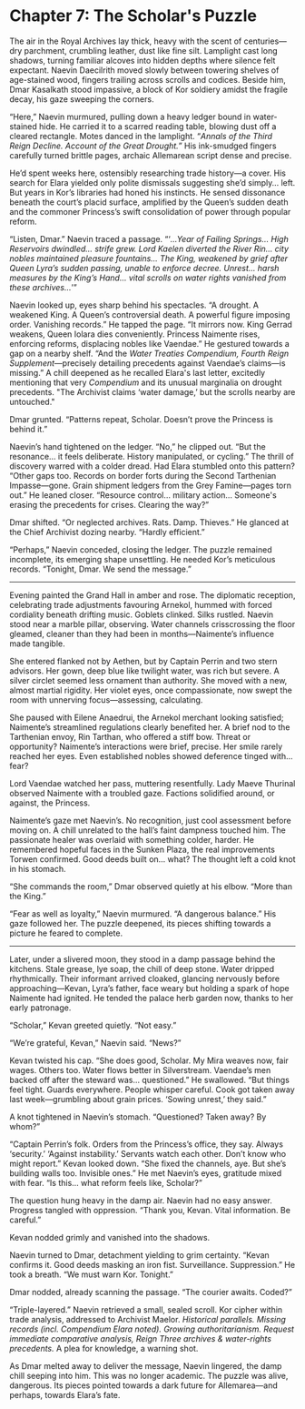 # Chapter 7: The Scholar's Puzzle

The air in the Royal Archives lay thick, heavy with the scent of centuries—dry parchment, crumbling leather, dust like fine silt. Lamplight cast long shadows, turning familiar alcoves into hidden depths where silence felt expectant. Naevin Daecilrith moved slowly between towering shelves of age-stained wood, fingers trailing across scrolls and codices. Beside him, Dmar Kasalkath stood impassive, a block of Kor soldiery amidst the fragile decay, his gaze sweeping the corners.

“Here,” Naevin murmured, pulling down a heavy ledger bound in water-stained hide. He carried it to a scarred reading table, blowing dust off a cleared rectangle. Motes danced in the lamplight. “*Annals of the Third Reign Decline. Account of the Great Drought.*” His ink-smudged fingers carefully turned brittle pages, archaic Allemarean script dense and precise.

He’d spent weeks here, ostensibly researching trade history—a cover. His search for Elara yielded only polite dismissals suggesting she’d simply… left. But years in Kor’s libraries had honed his instincts. He sensed dissonance beneath the court’s placid surface, amplified by the Queen’s sudden death and the commoner Princess’s swift consolidation of power through popular reform.

“Listen, Dmar.” Naevin traced a passage. “‘*…Year of Failing Springs… High Reservoirs dwindled… strife grew. Lord Kaelen diverted the River Rin… city nobles maintained pleasure fountains… The King, weakened by grief after Queen Lyra’s sudden passing, unable to enforce decree. Unrest… harsh measures by the King’s Hand… vital scrolls on water rights vanished from these archives…*’”

Naevin looked up, eyes sharp behind his spectacles. “A drought. A weakened King. A Queen’s controversial death. A powerful figure imposing order. Vanishing records.” He tapped the page. “It mirrors now. King Gerrad weakens, Queen Iolara dies conveniently. Princess Naimente rises, enforcing reforms, displacing nobles like Vaendae.” He gestured towards a gap on a nearby shelf. “And the *Water Treaties Compendium, Fourth Reign Supplement*—precisely detailing precedents against Vaendae’s claims—is missing.” A chill deepened as he recalled Elara's last letter, excitedly mentioning that very *Compendium* and its unusual marginalia on drought precedents. "The Archivist claims ‘water damage,’ but the scrolls nearby are untouched."

Dmar grunted. “Patterns repeat, Scholar. Doesn’t prove the Princess is behind it.”

Naevin’s hand tightened on the ledger. “No,” he clipped out. “But the resonance… it feels deliberate. History manipulated, or cycling.” The thrill of discovery warred with a colder dread. Had Elara stumbled onto this pattern? “Other gaps too. Records on border forts during the Second Tarthenian Impasse—gone. Grain shipment ledgers from the Grey Famine—pages torn out.” He leaned closer. “Resource control… military action… Someone's erasing the precedents for crises. Clearing the way?”

Dmar shifted. “Or neglected archives. Rats. Damp. Thieves.” He glanced at the Chief Archivist dozing nearby. “Hardly efficient.”

“Perhaps,” Naevin conceded, closing the ledger. The puzzle remained incomplete, its emerging shape unsettling. He needed Kor’s meticulous records. “Tonight, Dmar. We send the message.”

***

Evening painted the Grand Hall in amber and rose. The diplomatic reception, celebrating trade adjustments favouring Arnekol, hummed with forced cordiality beneath drifting music. Goblets clinked. Silks rustled. Naevin stood near a marble pillar, observing. Water channels crisscrossing the floor gleamed, cleaner than they had been in months—Naimente’s influence made tangible.

She entered flanked not by Aethen, but by Captain Perrin and two stern advisors. Her gown, deep blue like twilight water, was rich but severe. A silver circlet seemed less ornament than authority. She moved with a new, almost martial rigidity. Her violet eyes, once compassionate, now swept the room with unnerving focus—assessing, calculating.

She paused with Eilene Anaedrui, the Arnekol merchant looking satisfied; Naimente’s streamlined regulations clearly benefited her. A brief nod to the Tarthenian envoy, Rin Tarthan, who offered a stiff bow. Threat or opportunity? Naimente’s interactions were brief, precise. Her smile rarely reached her eyes. Even established nobles showed deference tinged with… fear?

Lord Vaendae watched her pass, muttering resentfully. Lady Maeve Thurinal observed Naimente with a troubled gaze. Factions solidified around, or against, the Princess.

Naimente’s gaze met Naevin’s. No recognition, just cool assessment before moving on. A chill unrelated to the hall’s faint dampness touched him. The passionate healer was overlaid with something colder, harder. He remembered hopeful faces in the Sunken Plaza, the real improvements Torwen confirmed. Good deeds built on… what? The thought left a cold knot in his stomach.

“She commands the room,” Dmar observed quietly at his elbow. “More than the King.”

“Fear as well as loyalty,” Naevin murmured. “A dangerous balance.” His gaze followed her. The puzzle deepened, its pieces shifting towards a picture he feared to complete.

***

Later, under a slivered moon, they stood in a damp passage behind the kitchens. Stale grease, lye soap, the chill of deep stone. Water dripped rhythmically. Their informant arrived cloaked, glancing nervously before approaching—Kevan, Lyra’s father, face weary but holding a spark of hope Naimente had ignited. He tended the palace herb garden now, thanks to her early patronage.

“Scholar,” Kevan greeted quietly. “Not easy.”

“We’re grateful, Kevan,” Naevin said. “News?”

Kevan twisted his cap. “She does good, Scholar. My Mira weaves now, fair wages. Others too. Water flows better in Silverstream. Vaendae’s men backed off after the steward was… questioned.” He swallowed. “But things feel tight. Guards everywhere. People whisper careful. Cook got taken away last week—grumbling about grain prices. ‘Sowing unrest,’ they said.”

A knot tightened in Naevin’s stomach. “Questioned? Taken away? By whom?”

“Captain Perrin’s folk. Orders from the Princess’s office, they say. Always ‘security.’ ‘Against instability.’ Servants watch each other. Don’t know who might report.” Kevan looked down. “She fixed the channels, aye. But she’s building walls too. Invisible ones.” He met Naevin’s eyes, gratitude mixed with fear. “Is this… what reform feels like, Scholar?”

The question hung heavy in the damp air. Naevin had no easy answer. Progress tangled with oppression. “Thank you, Kevan. Vital information. Be careful.”

Kevan nodded grimly and vanished into the shadows.

Naevin turned to Dmar, detachment yielding to grim certainty. “Kevan confirms it. Good deeds masking an iron fist. Surveillance. Suppression.” He took a breath. “We must warn Kor. Tonight.”

Dmar nodded, already scanning the passage. “The courier awaits. Coded?”

“Triple-layered.” Naevin retrieved a small, sealed scroll. Kor cipher within trade analysis, addressed to Archivist Maelor. *Historical parallels. Missing records (incl. Compendium Elara noted). Growing authoritarianism. Request immediate comparative analysis, Reign Three archives & water-rights precedents.* A plea for knowledge, a warning shot.

As Dmar melted away to deliver the message, Naevin lingered, the damp chill seeping into him. This was no longer academic. The puzzle was alive, dangerous. Its pieces pointed towards a dark future for Allemarea—and perhaps, towards Elara’s fate.